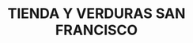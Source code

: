 ---
title: "TIENDA Y VERDURAS SAN FRANCISCO"
url: /simacota-bario-santa-barbara/tienda-y-verduras-san-francisco/
shop: Gemüse & Obst
---